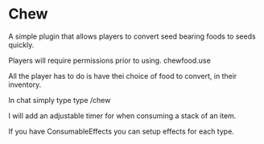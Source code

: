 # Chew
A simple plugin that allows players to convert seed bearing foods to seeds quickly.

Players will require permissions prior to using. chewfood.use

All the player has to do is have thei choice of food to convert, in their inventory.

In chat simply type type /chew

I will add an adjustable timer for when consuming a stack of an item.

If you have ConsumableEffects you can setup effects for each type.
